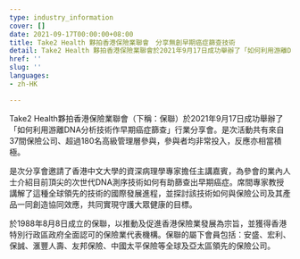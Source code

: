```yaml
---
type: industry_information
cover: []
date: 2021-09-17T00:00:00+08:00
title: Take2 Health 夥拍香港保險業聯會　分享無創早期癌症篩查技術
detail: Take2 Health 夥拍香港保險業聯會於2021年9月17日成功舉辦了「如何利用游離DNA分析技術作早期癌症篩查」行業分享會，參與者均非常投入，反應亦相當積極。
href: ''
slug: ''
languages:
- zh-HK

---
```

Take2 Health夥拍香港保險業聯會（下稱：保聯）於2021年9月17日成功舉辦了「如何利用游離DNA分析技術作早期癌症篩查」行業分享會。是次活動共有來自37間保險公司、超過180名高級管理層參與，參與者均非常投入，反應亦相當積極。

是次分享會邀請了香港中文大學的資深病理學專家擔任主講嘉賓，為參會的業內人士介紹目前頂尖的次世代DNA測序技術如何有助篩查出早期癌症。席間專家教授講解了這種全球領先的技術的國際發展進程，並探討該技術如何與保險公司及其產品一同創造協同效應，共同實現守護大眾健康的目標。

於1988年8月8日成立的保聯，以推動及促進香港保險業發展為宗旨，並獲得香港特別行政區政府全面認可的保險業代表機構。保聯的屬下會員包括：安盛、宏利、保誠、滙豐人壽、友邦保險、中國太平保險等全球及亞太區領先的保險公司。